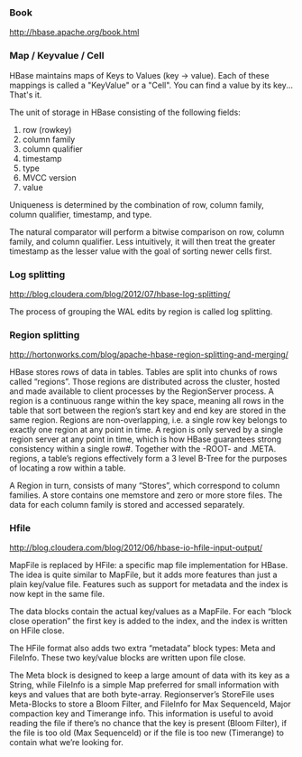 ### Book

http://hbase.apache.org/book.html

### Map / Keyvalue / Cell
HBase maintains maps of Keys to Values (key -> value). Each of these mappings is called a "KeyValue" or a "Cell". You can find a value by its key... That's it.

The unit of storage in HBase consisting of the following fields:

1. row (rowkey)
2. column family
3. column qualifier
4. timestamp
5. type
6. MVCC version
7. value
 
Uniqueness is determined by the combination of row, column family, column qualifier, timestamp, and type.

The natural comparator will perform a bitwise comparison on row, column family, and column qualifier. Less intuitively, it will then treat the greater timestamp as the lesser value with the goal of sorting newer cells first.

### Log splitting
http://blog.cloudera.com/blog/2012/07/hbase-log-splitting/

The process of grouping the WAL edits by region is called log splitting.
 
### Region splitting
http://hortonworks.com/blog/apache-hbase-region-splitting-and-merging/

HBase stores rows of data in tables. 
Tables are split into chunks of rows called “regions”.
Those regions are distributed across the cluster, hosted and made available to client processes by the RegionServer process.
A region is a continuous range within the key space, meaning all rows in the table that sort between the region’s start key and end key are stored in the same region. Regions are non-overlapping, i.e. a single row key belongs to exactly one region at any point in time. A region is only served by a single region server at any point in time, which is how HBase guarantees strong consistency within a single row#. Together with the -ROOT- and .META. regions, a table’s regions effectively form a 3 level B-Tree for the purposes of locating a row within a table.

A Region in turn, consists of many “Stores”, which correspond to column families. A store contains one memstore and zero or more store files. The data for each column family is stored and accessed separately.

### Hfile

http://blog.cloudera.com/blog/2012/06/hbase-io-hfile-input-output/

MapFile is replaced by HFile: a specific map file implementation for HBase. The idea is quite similar to MapFile, but it adds more features than just a plain key/value file. Features such as support for metadata and the index is now kept in the same file.

The data blocks contain the actual key/values as a MapFile.  For each “block close operation” the first key is added to the index, and the index is written on HFile close.

The HFile format also adds two extra “metadata” block types: Meta and FileInfo.  These two key/value blocks are written upon file close.

The Meta block is designed to keep a large amount of data with its key as a String, while FileInfo is a simple Map preferred for small information with keys and values that are both byte-array. Regionserver’s StoreFile uses Meta-Blocks to store a Bloom Filter, and FileInfo for Max SequenceId, Major compaction key and Timerange info. This information is useful to avoid reading the file if there’s no chance that the key is present (Bloom Filter), if the file is too old (Max SequenceId) or if the file is too new (Timerange) to contain what we’re looking for.

